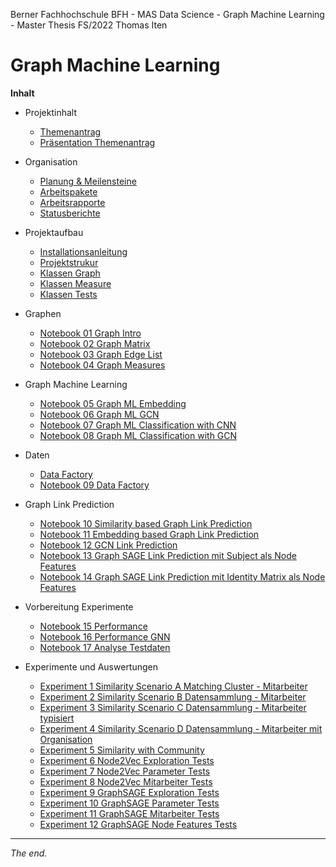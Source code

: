 Berner Fachhochschule BFH - MAS Data Science - Graph Machine Learning - Master Thesis FS/2022 Thomas Iten

# Graph Machine Learning

**Inhalt**

- Projektinhalt
  - [Themenantrag](doc/Themenantrag-MT-FS22-ThomasIten-V10-Public.pdf)
  - [Präsentation Themenantrag](doc/Themenantrag-Pr%C3%A4sentation-V10.pdf)

- Organisation
  - [Planung & Meilensteine](doc/planning.md)
  - [Arbeitspakete](doc/workpackages.md)
  - [Arbeitsrapporte](doc/workreports.md)
  - [Statusberichte](doc/statusreports.md)

- Projektaufbau
  - [Installationsanleitung](doc/installation.md)
  - [Projektstrukur](doc/structure.md)
  - [Klassen Graph](graph/) 
  - [Klassen Measure](measure/) 
  - [Klassen Tests](tests/)

- Graphen
  - [Notebook 01 Graph Intro](notebooks/nb01-graph-intro.ipynb)
  - [Notebook 02 Graph Matrix](notebooks/nb02-graph-matrix.ipynb)
  - [Notebook 03 Graph Edge List](notebooks/nb03-graph-edge-list.ipynb)
  - [Notebook 04 Graph Measures](notebooks/nb04-graph-measures.ipynb)

- Graph Machine Learning
  - [Notebook 05 Graph ML Embedding](notebooks/nb05-gml-embedding.ipynb)
  - [Notebook 06 Graph ML GCN](notebooks/nb06-gml-gcn-unsupervised-embedding.ipynb)
  - [Notebook 07 Graph ML Classification with CNN](notebooks/nb07-gml-cnn-supervised-graph-classification.ipynb)
  - [Notebook 08 Graph ML Classification with GCN](notebooks/nb08-gml-gcn-supervised-graph-classification.ipynb)
  
- Daten
  - [Data Factory](graph/data_factory.py)
  - [Notebook 09 Data Factory](notebooks/nb09-data-factory.ipynb)

- Graph Link Prediction
  - [Notebook 10 Similarity based Graph Link Prediction](notebooks/nb10-glp-similarity.ipynb)
  - [Notebook 11 Embedding based Graph Link Prediction](notebooks/nb11-glp-embedding.ipynb)
  - [Notebook 12 GCN Link Prediction](notebooks/nb12-glp-gcn.ipynb)
  - [Notebook 13 Graph SAGE Link Prediction mit Subject als Node Features](notebooks/nb13-glp-graph-sage-subject.ipynb)
  - [Notebook 14 Graph SAGE Link Prediction mit Identity Matrix als Node Features](notebooks/nb14-glp-graph-sage.ipynb)

- Vorbereitung Experimente
  - [Notebook 15 Performance](notebooks/nb15-performance.ipynb)
  - [Notebook 16 Performance GNN](notebooks/nb16-performance-gnn.ipynb)
  - [Notebook 17 Analyse Testdaten](notebooks/nb17-test-data-analysis.ipynb) 
- Experimente und Auswertungen
  - [Experiment 1 Similarity Scenario A Matching Cluster - Mitarbeiter](experiments/ex01-similarity-scenario-a.ipynb)
  - [Experiment 2 Similarity Scenario B Datensammlung - Mitarbeiter](experiments/ex02-similarity-scenario-b.ipynb)
  - [Experiment 3 Similarity Scenario C Datensammlung - Mitarbeiter typisiert](experiments/ex03-similarity-scenario-c.ipynb)
  - [Experiment 4 Similarity Scenario D Datensammlung - Mitarbeiter mit Organisation](experiments/ex04-similarity-scenario-d.ipynb)
  - [Experiment 5 Similarity with Community](experiments/ex05-similarity-community.ipynb)    
  - [Experiment 6 Node2Vec Exploration Tests](experiments/ex06-node2vec-exploration.ipynb) 
  - [Experiment 7 Node2Vec Parameter Tests](experiments/ex07-node2vec-params.ipynb) 
  - [Experiment 8 Node2Vec Mitarbeiter Tests](experiments/ex08-node2vec-employee.ipynb) 
  - [Experiment 9 GraphSAGE Exploration Tests](experiments/ex09-graphsage-exploration.ipynb) 
  - [Experiment 10 GraphSAGE Parameter Tests](experiments/ex10-graphsage-params.ipynb) 
  - [Experiment 11 GraphSAGE Mitarbeiter Tests](experiments/ex11-graphsage-employee.ipynb) 
  - [Experiment 12 GraphSAGE Node Features Tests](experiments/ex12-graphsage-features.ipynb) 
---
_The end._
